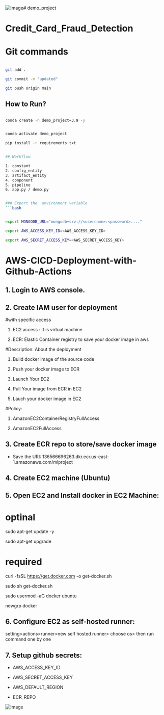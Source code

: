 ![image](https://github.com/user-attachments/assets/730337a2-c97e-4cb7-bbc5-3f92c7f725d7)# demo_project

# Credit_Card_Fraud_Detection

# Git commands

```bash

git add .

git commit -m "updated"

git push origin main

```


## How to Run?

```bash

conda create -n demo_project=3.9 -y


conda activate demo_project

```

```bash
pip install -r requirements.txt


## Workflow

1. constant
2. config_entity
3. artifact_entity
4. conponent
5. pipeline
6. app.py / demo.py


### Export the  environment variable
```bash


export MONGODB_URL="mongodb+srv://<username>:<password>...."

export AWS_ACCESS_KEY_ID=<AWS_ACCESS_KEY_ID>

export AWS_SECRET_ACCESS_KEY=<AWS_SECRET_ACCESS_KEY>
```


# AWS-CICD-Deployment-with-Github-Actions

## 1. Login to AWS console.

## 2. Create IAM user for deployment

#with specific access

1. EC2 access : It is virtual machine

2. ECR: Elastic Container registry to save your docker image in aws


#Description: About the deployment

1. Build docker image of the source code

2. Push your docker image to ECR

3. Launch Your EC2 

4. Pull Your image from ECR in EC2

5. Lauch your docker image in EC2

#Policy:

1. AmazonEC2ContainerRegistryFullAccess

2. AmazonEC2FullAccess


## 3. Create ECR repo to store/save docker image

- Save the URI: 136566696263.dkr.ecr.us-east-1.amazonaws.com/mlproject


## 4. Create EC2 machine (Ubuntu)

## 5. Open EC2 and Install docker in EC2 Machine:

 # optinal

sudo apt-get update -y

sudo apt-get upgrade

# required

curl -fsSL https://get.docker.com -o get-docker.sh

sudo sh get-docker.sh

sudo usermod -aG docker ubuntu

newgrp docker


## 6. Configure EC2 as self-hosted runner:
setting>actions>runner>new self hosted runner> choose os> then run command one by one

## 7. Setup github secrets:

- AWS_ACCESS_KEY_ID

- AWS_SECRET_ACCESS_KEY

- AWS_DEFAULT_REGION

- ECR_REPO



![image](https://github.com/user-attachments/assets/a366fbe8-6b79-424c-9d4d-43a35ba6bb49)
